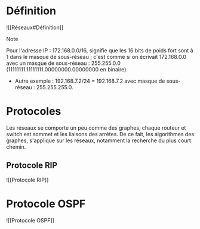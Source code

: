 # Définition
![[Réseaux#Définition]]

> [!note]
> Pour l'adresse IP : 172.168.0.0/16, signifie que les 16 bits de poids fort sont à 1 dans le masque de sous-réseau ; c'est comme si on écrivait 172.168.0.0 avec un masque de sous-réseau : 255.255.0.0 (11111111.11111111.00000000.00000000 en binaire).
> - Autre exemple : 192.168.7.2/24 = 192.168.7.2 avec masque de sous-réseau : 255.255.255.0.
# Protocoles
Les réseaux se comporte un peu comme des graphes, chaque routeur et switch est sommet et les liaisons des arrètes. De ce fait, les algorithmes des graphes, s'applique sur les réseaux, notamment la recherche du plus court chemin.
## Protocole RIP
![[Protocole RIP]]

# Protocole OSPF
![[Protocole OSPF]]
